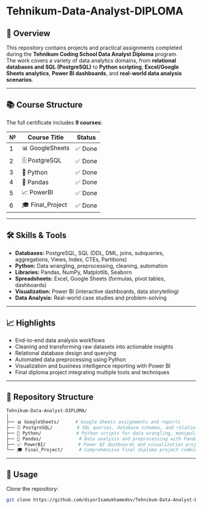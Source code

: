# Tehnikum-Data-Analyst-DIPLOMA

## 📌 Overview
This repository contains projects and practical assignments completed during the **Tehnikum Coding School Data Analyst Diploma** program.  
The work covers a variety of data analytics domains, from **relational databases and SQL (PostgreSQL)** to **Python scripting**, **Excel/Google Sheets analytics**, **Power BI dashboards**, and **real-world data analysis scenarios**.

---

## 📚 Course Structure

The full certificate includes **9 courses**:

| № | Course Title                                            | Status     |
|---|----------------------------------------------------------|------------|
| 1 | 📊 GoogleSheets                                        | ✅ Done     |
| 2 | 🗄️ PostgreSQL                                          | ✅ Done     |
| 3 | 🐍 Python                                              | ✅ Done     |
| 4 | 🐼 Pandas                                              | ✅ Done     |
| 5 | 📈 PowerBI                                             | ✅ Done     |
| 6 | 🎓 Final_Project                                       | ✅ Done     |

---

## 🛠️ Skills & Tools
- **Databases:** PostgreSQL, SQL (DDL, DML, joins, subqueries, aggregations, Views, Index, CTEs, Partitions)
- **Python:** Data wrangling, preprocessing, cleaning, automation
- **Libraries:** Pandas, NumPy, Matplotlib, Seaborn
- **Spreadsheets:** Excel, Google Sheets (formulas, pivot tables, dashboards)
- **Visualization:** Power BI (interactive dashboards, data storytelling)
- **Data Analysis:** Real-world case studies and problem-solving

---

## 📈 Highlights
- End-to-end data analysis workflows
- Cleaning and transforming raw datasets into actionable insights
- Relational database design and querying
- Automated data preprocessing using Python
- Visualization and business intelligence reporting with Power BI
- Final diploma project integrating multiple tools and techniques

---

## 📂 Repository Structure

```bash
Tehnikum-Data-Analyst-DIPLOMA/
│
├── 📊 GoogleSheets/      # Google Sheets assignments and reports
├── 🗄️ PostgreSQL/         # SQL queries, database schemas, and relational database tasks
├── 🐍 Python/             # Python scripts for data wrangling, manipulation, and automation
├── 🐼 Pandas/              # Data analysis and preprocessing with Pandas
├── 📈 PowerBI/            # Power BI dashboards and visualization projects
└── 🎓 Final_Project/      # Comprehensive final diploma project combining all learned skills
```
---

## 🚀 Usage
Clone the repository:
```bash
git clone https://github.com/diyorIsamukhamedov/Tehnikum-Data-Analyst-DIPLOMA.git
